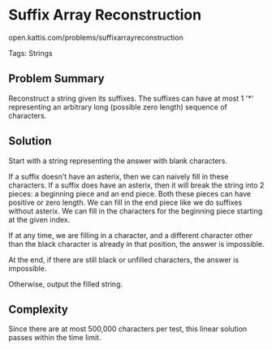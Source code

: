# Suffix Array Reconstruction
open.kattis.com/problems/suffixarrayreconstruction

Tags: Strings

## Problem Summary

Reconstruct a string given its suffixes. The suffixes can have
at most 1 '*' representing an arbitrary long (possible zero length) sequence of
characters.

## Solution

Start with a string representing the answer with blank characters.

If a suffix doesn't have an asterix, then we can naively fill in these characters.
If a suffix does have an asterix, then it will break the string into 2 pieces: a
beginning piece and an end piece. Both these pieces can have positive or zero
length. We can fill in the end piece like we do suffixes without asterix. We can
fill in the characters for the beginning piece starting at the given index.

If at any time, we are filling in a character, and a different character other
than the black character is already in that position, the answer is impossible.

At the end, if there are still black or unfilled characters, the answer is
impossible.

Otherwise, output the filled string.

## Complexity

Since there are at most 500,000 characters per test, this linear solution passes
within the time limit.
